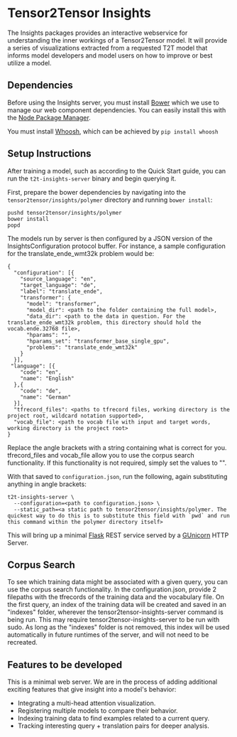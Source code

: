 # Tensor2Tensor Insights

The Insights packages provides an interactive webservice for understanding the
inner workings of a Tensor2Tensor model.  It will provide a series of
visualizations extracted from a requested T2T model that informs model developers
and model users on how to improve or best utilize a model.

## Dependencies

Before using the Insights server, you must install [Bower](https://bower.io/)
which we use to manage our web component dependencies.  You can easily install
this with the [Node Package Manager](https://www.npmjs.com/).

You must install [Whoosh](https://pypi.python.org/pypi/Whoosh/), which can be achieved by `pip install whoosh`

## Setup Instructions

After training a model, such as according to the Quick Start guide, you can run
the `t2t-insights-server` binary and begin querying it.

First, prepare the bower dependencies by navigating into the
`tensor2tensor/insights/polymer` directory and running `bower install`:

```
pushd tensor2tensor/insights/polymer
bower install
popd
```

The models run by server is then configured by a JSON version of the
InsightsConfiguration protocol buffer.  For instance, a sample configuration
for the translate_ende_wmt32k problem would be:

```
{
  "configuration": [{
    "source_language": "en",
    "target_language": "de",
    "label": "translate_ende",
    "transformer": {
      "model": "transformer",
      "model_dir": <path to the folder containing the full model>,
      "data_dir": <path to the data in question. For the translate_ende_wmt32k problem, this directory should hold the vocab.ende.32768 file>,
      "hparams": "",
      "hparams_set": "transformer_base_single_gpu",
      "problems": "translate_ende_wmt32k"
    }
  }],
 "language": [{
    "code": "en",
    "name": "English"
  },{
    "code": "de",
    "name": "German"
  }],
  "tfrecord_files": <paths to tfrecord files, working directory is the project root, wildcard notation supported>,
  "vocab_file": <path to vocab file with input and target words, working directory is the project root>
}
```

Replace the angle brackets with a string containing what is correct for you.
tfrecord_files and vocab_file allow you to use the
corpus search functionality. If this functionality is not required, simply
set the values to "".

With that saved to `configuration.json`, run the following, again substituting
anything in angle brackets:

```
t2t-insights-server \
  --configuration=<path to configuration.json> \
  --static_path=<a static path to tensor2tensor/insights/polymer. The quickest way to do this is to substitute this field with `pwd` and run this command within the polymer directory itself>
```

This will bring up a minimal [Flask](http://flask.pocoo.org/) REST service
served by a [GUnicorn](http://gunicorn.org/) HTTP Server.

## Corpus Search
To see which training data might be associated with a given query, you can use
the corpus search functionality. In the configuration.json, provide 2 filepaths with
the tfrecords of the training data and the vocabulary file. On the first query,
an index of the training data will be created and saved in an "indexes" folder,
wherever the tensor2tensor-insights-server command is being run. This may require
tensor2tensor-insights-server to be run with sudo. As long as the "indexes" folder
is not removed, this index will be used automatically in future runtimes of the
server, and will not need to be recreated.

## Features to be developed

This is a minimal web server.  We are in the process of adding additional
exciting features that give insight into a model's behavior:

  * Integrating a multi-head attention visualization.
  * Registering multiple models to compare their behavior.
  * Indexing training data to find examples related to a current query.
  * Tracking interesting query + translation pairs for deeper analysis.
